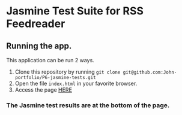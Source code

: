 # Jasmine Test Suite for RSS Feedreader

## Running the app.

This application can be run 2 ways.
1. Clone this repository by running ```git clone git@github.com:John-portfolio/P6-jasmine-tests.git```
  1. Open the file ```index.html``` in your favorite browser.
1. Access the page [HERE](https://john-portfolio.github.io/P6-jasmine-tests/)

### The Jasmine test results are at the bottom of the page.
